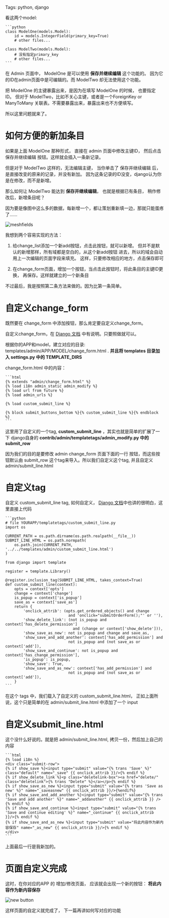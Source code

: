 Tags: python, django

看这两个model:

    ```python
    class ModelOne(models.Model):
        id = models.IntegerField(primary_key=True)
        # other files... 

    class ModelTwo(models.Model):
        # 没有指定primary_key
        # other files... 
    ```

在 Admin 页面中， ModelOne 是可以使用 **保存并继续编辑** 这个功能的。
因为它的ID在admin页面中是可编辑的。而 ModelTwo 却无法使用这个功能。

把 ModelOne 的主键暴露出来，是因为在填写 ModelOne 的时候，
也要指定ID。 但对于 ModelTwo，比如不关心主键，或者是一个ForeignKey or
ManyToMany 关联表。不需要暴露出来，暴露出来也不方便填写。


所以这里问题就来了。

# 如何方便的新加条目

如果是上面 ModelOne 那种形式， 直接在 admin 页面中修改主键ID，
然后点击 保存并继续编辑 按钮。这样就会插入一条新记录。

但是对于 ModelTwo 这样的，无法编辑主键， 当你单击了 保存并继续编辑 后，
是直接改变的原来的记录，并没有新加。
因为这条记录的ID没变，django认为你是在修改，而不是新增。

那么如何让 ModelTwo 能达到 **保存并继续编辑**， 也就是根据已有条目，
稍作修改后，新增条目呢？

因为要是像图中这么多的数据，每新增一个，都让策划重新填一边，那就只能蛋疼了……

![meshfields](http://i1297.photobucket.com/albums/ag23/yueyoum/aaa_zpsa5043b8a.png)

我想到两个容易实现的方法：

1.  给change_list添加一个新add按钮，点击此按钮，就可以新增。
    但并不是默认的新增那样，所有域都是空白的，从这个新add按钮
    进去，所以的域会自动用上一次编辑的页面字段来填充。
    这样，只要修改相应的地方，点击保存即可

2.  在change_form页面，增加一个按钮，当点击此按钮时，将此条目的主键ID更换，
    再保存。这样就建立的一个新条目

不过最后，我是按照第二条方法来做的。因为比第一条简单。

# 自定义change_form

既然要在 change_form 中添加按钮，那么肯定要自定义change_form。

自定义change_form，在 [Django 文档](https://docs.djangoproject.com/en/1.4/ref/contrib/admin/)
中有说明。只要照做就可以。


根据你的APP和model，建立对应的目录: templates/admin/APP/MODEL/change_form.html .
**并且将 templates 目录加入 settings.py 中的 TEMPLATE_DIRS**

change_form.html 中的内容：

    ```html
    {% extends "admin/change_form.html" %}
    {% load i18n admin_static admin_modify %}
    {% load url from future %}
    {% load admin_urls %}

    {% load custom_submit_line %}

    {% block submit_buttons_bottom %}{% custom_submit_line %}{% endblock %}
    ```

这里用了自定义的一个tag, **custom_submit_line** ，其实也就是简单的扩展了一下
django自身的 **contrib/admin/templatetags/admin_modify.py 中的 submit_row**


因为我们的目的是要修改 admin change_form 页面下面的一行 按钮，而这些按钮默认由
submit_row 这个tag来导入。所以我们自定义这个tag, 并且自定义 admin/submit_line.html

# 自定义tag

自定义 custom_submit_line tag, 如何自定义， [Django 文档](https://docs.djangoproject.com/en/1.4/howto/custom-template-tags/)中也讲的很明白，这里直接上代码

    ```python
    # file YOURAPP/templatetags/custom_submit_line.py
    import os

    CURRENT_PATH = os.path.dirname(os.path.realpath(__file__))
    SUBMIT_LINE_HTML = os.path.normpath(
        os.path.join(CURRENT_PATH, '../../templates/admin/custom_submit_line.html')
    )

    from django import template

    register = template.Library()

    @register.inclusion_tag(SUBMIT_LINE_HTML, takes_context=True)
    def custom_submit_line(context):
        opts = context['opts']
        change = context['change']
        is_popup = context['is_popup']
        save_as = context['save_as']
        return {
            'onclick_attrib': (opts.get_ordered_objects() and change
                                and 'onclick="submitOrderForm();"' or ''),
            'show_delete_link': (not is_popup and context['has_delete_permission']
                                  and (change or context['show_delete'])),
            'show_save_as_new': not is_popup and change and save_as,
            'show_save_and_add_another': context['has_add_permission'] and
                                not is_popup and (not save_as or context['add']),
            'show_save_and_continue': not is_popup and context['has_change_permission'],
            'is_popup': is_popup,
            'show_save': True,
            'show_save_and_as_new': context['has_add_permission'] and
                                not is_popup and (not save_as or context['add']),
        }
    ```


在这个 tags 中，我们载入了自定义的 custom_submit_line.html，
正如上面所说，这个只是简单的在 admin/submit_line.html 中添加了一个 input


# 自定义submit_line.html

这个没什么好说的。就是把 admin/submit_line.html, 拷贝一份，然后加上自己的内容

    ```html
    {% load i18n %}
    <div class="submit-row">
    {% if show_save %}<input type="submit" value="{% trans 'Save' %}" class="default" name="_save" {{ onclick_attrib }}/>{% endif %}
    {% if show_delete_link %}<p class="deletelink-box"><a href="delete/" class="deletelink">{% trans "Delete" %}</a></p>{% endif %}
    {% if show_save_as_new %}<input type="submit" value="{% trans 'Save as new' %}" name="_saveasnew" {{ onclick_attrib }}/>{%endif%}
    {% if show_save_and_add_another %}<input type="submit" value="{% trans 'Save and add another' %}" name="_addanother" {{ onclick_attrib }} />{% endif %}
    {% if show_save_and_continue %}<input type="submit" value="{% trans 'Save and continue editing' %}" name="_continue" {{ onclick_attrib }}/>{% endif %}
    {% if show_save_and_as_new %}<input type="submit" value="将此内容作为新内容保存" name="_as_new" {{ onclick_attrib }}/>{% endif %} 
    </div>
    ```

上面最后一行是我新加的。


# 页面自定义完成

这时，在你对应的APP 的 增加/修改页面， 应该就会出现一个新的按钮： **将此内容作为新内容保存**

![new button](http://i1297.photobucket.com/albums/ag23/yueyoum/bbb_zpsc607a564.png)


这样页面的自定义就完成了， 下一篇再讲如何写对应的功能


